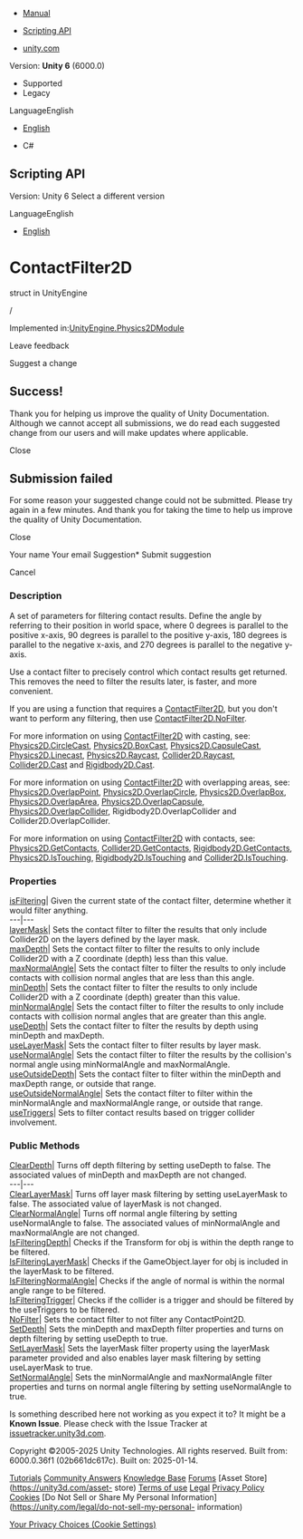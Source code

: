 [ ]()

  * [Manual](../Manual/index.html)
  * [Scripting API](../ScriptReference/index.html)

  * [unity.com](https://unity.com/)

Version: **Unity 6** (6000.0)

  * Supported
  * Legacy

LanguageEnglish

  * [English]()

  * C#

[ ](https://docs.unity3d.com)

## Scripting API

Version: Unity 6 Select a different version

LanguageEnglish

  * [English]()

# ContactFilter2D

struct in UnityEngine

/

Implemented in:[UnityEngine.Physics2DModule](UnityEngine.Physics2DModule.html)

Leave feedback

Suggest a change

## Success!

Thank you for helping us improve the quality of Unity Documentation. Although
we cannot accept all submissions, we do read each suggested change from our
users and will make updates where applicable.

Close

## Submission failed

For some reason your suggested change could not be submitted. Please <a>try
again</a> in a few minutes. And thank you for taking the time to help us
improve the quality of Unity Documentation.

Close

Your name Your email Suggestion* Submit suggestion

Cancel

[ ]()

### Description

A set of parameters for filtering contact results. Define the angle by
referring to their position in world space, where 0 degrees is parallel to the
positive x-axis, 90 degrees is parallel to the positive y-axis, 180 degrees is
parallel to the negative x-axis, and 270 degrees is parallel to the negative
y-axis.

Use a contact filter to precisely control which contact results get returned.
This removes the need to filter the results later, is faster, and more
convenient.  
  
If you are using a function that requires a
[ContactFilter2D](ContactFilter2D.html), but you don't want to perform any
filtering, then use [ContactFilter2D.NoFilter](ContactFilter2D.NoFilter.html).  
  
For more information on using [ContactFilter2D](ContactFilter2D.html) with
casting, see: [Physics2D.CircleCast](Physics2D.CircleCast.html),
[Physics2D.BoxCast](Physics2D.BoxCast.html),
[Physics2D.CapsuleCast](Physics2D.CapsuleCast.html),
[Physics2D.Linecast](Physics2D.Linecast.html),
[Physics2D.Raycast](Physics2D.Raycast.html),
[Collider2D.Raycast](Collider2D.Raycast.html),
[Collider2D.Cast](Collider2D.Cast.html) and
[Rigidbody2D.Cast](Rigidbody2D.Cast.html).  
  
For more information on using [ContactFilter2D](ContactFilter2D.html) with
overlapping areas, see: [Physics2D.OverlapPoint](Physics2D.OverlapPoint.html),
[Physics2D.OverlapCircle](Physics2D.OverlapCircle.html),
[Physics2D.OverlapBox](Physics2D.OverlapBox.html),
[Physics2D.OverlapArea](Physics2D.OverlapArea.html),
[Physics2D.OverlapCapsule](Physics2D.OverlapCapsule.html),
[Physics2D.OverlapCollider](Physics2D.OverlapCollider.html),
Rigidbody2D.OverlapCollider and Collider2D.OverlapCollider.  
  
For more information on using [ContactFilter2D](ContactFilter2D.html) with
contacts, see: [Physics2D.GetContacts](Physics2D.GetContacts.html),
[Collider2D.GetContacts](Collider2D.GetContacts.html),
[Rigidbody2D.GetContacts](Rigidbody2D.GetContacts.html),
[Physics2D.IsTouching](Physics2D.IsTouching.html),
[Rigidbody2D.IsTouching](Rigidbody2D.IsTouching.html) and
[Collider2D.IsTouching](Collider2D.IsTouching.html).

### Properties

[isFiltering](ContactFilter2D-isFiltering.html)| Given the current state of
the contact filter, determine whether it would filter anything.  
---|---  
[layerMask](ContactFilter2D-layerMask.html)| Sets the contact filter to filter
the results that only include Collider2D on the layers defined by the layer
mask.  
[maxDepth](ContactFilter2D-maxDepth.html)| Sets the contact filter to filter
the results to only include Collider2D with a Z coordinate (depth) less than
this value.  
[maxNormalAngle](ContactFilter2D-maxNormalAngle.html)| Sets the contact filter
to filter the results to only include contacts with collision normal angles
that are less than this angle.  
[minDepth](ContactFilter2D-minDepth.html)| Sets the contact filter to filter
the results to only include Collider2D with a Z coordinate (depth) greater
than this value.  
[minNormalAngle](ContactFilter2D-minNormalAngle.html)| Sets the contact filter
to filter the results to only include contacts with collision normal angles
that are greater than this angle.  
[useDepth](ContactFilter2D-useDepth.html)| Sets the contact filter to filter
the results by depth using minDepth and maxDepth.  
[useLayerMask](ContactFilter2D-useLayerMask.html)| Sets the contact filter to
filter results by layer mask.  
[useNormalAngle](ContactFilter2D-useNormalAngle.html)| Sets the contact filter
to filter the results by the collision's normal angle using minNormalAngle and
maxNormalAngle.  
[useOutsideDepth](ContactFilter2D-useOutsideDepth.html)| Sets the contact
filter to filter within the minDepth and maxDepth range, or outside that
range.  
[useOutsideNormalAngle](ContactFilter2D-useOutsideNormalAngle.html)| Sets the
contact filter to filter within the minNormalAngle and maxNormalAngle range,
or outside that range.  
[useTriggers](ContactFilter2D-useTriggers.html)| Sets to filter contact
results based on trigger collider involvement.  
  
### Public Methods

[ClearDepth](ContactFilter2D.ClearDepth.html)| Turns off depth filtering by
setting useDepth to false. The associated values of minDepth and maxDepth are
not changed.  
---|---  
[ClearLayerMask](ContactFilter2D.ClearLayerMask.html)| Turns off layer mask
filtering by setting useLayerMask to false. The associated value of layerMask
is not changed.  
[ClearNormalAngle](ContactFilter2D.ClearNormalAngle.html)| Turns off normal
angle filtering by setting useNormalAngle to false. The associated values of
minNormalAngle and maxNormalAngle are not changed.  
[IsFilteringDepth](ContactFilter2D.IsFilteringDepth.html)| Checks if the
Transform for obj is within the depth range to be filtered.  
[IsFilteringLayerMask](ContactFilter2D.IsFilteringLayerMask.html)| Checks if
the GameObject.layer for obj is included in the layerMask to be filtered.  
[IsFilteringNormalAngle](ContactFilter2D.IsFilteringNormalAngle.html)| Checks
if the angle of normal is within the normal angle range to be filtered.  
[IsFilteringTrigger](ContactFilter2D.IsFilteringTrigger.html)| Checks if the
collider is a trigger and should be filtered by the useTriggers to be
filtered.  
[NoFilter](ContactFilter2D.NoFilter.html)| Sets the contact filter to not
filter any ContactPoint2D.  
[SetDepth](ContactFilter2D.SetDepth.html)| Sets the minDepth and maxDepth
filter properties and turns on depth filtering by setting useDepth to true.  
[SetLayerMask](ContactFilter2D.SetLayerMask.html)| Sets the layerMask filter
property using the layerMask parameter provided and also enables layer mask
filtering by setting useLayerMask to true.  
[SetNormalAngle](ContactFilter2D.SetNormalAngle.html)| Sets the minNormalAngle
and maxNormalAngle filter properties and turns on normal angle filtering by
setting useNormalAngle to true.  
  
Is something described here not working as you expect it to? It might be a
**Known Issue**. Please check with the Issue Tracker at
[issuetracker.unity3d.com](https://issuetracker.unity3d.com).

Copyright ©2005-2025 Unity Technologies. All rights reserved. Built from:
6000.0.36f1 (02b661dc617c). Built on: 2025-01-14.

[Tutorials](https://unity3d.com/learn) [Community
Answers](https://answers.unity3d.com) [Knowledge
Base](https://support.unity3d.com/hc/en-us)
[Forums](https://forum.unity3d.com) [Asset Store](https://unity3d.com/asset-
store) [Terms of use](https://docs.unity3d.com/Manual/TermsOfUse.html)
[Legal](https://unity.com/legal) [Privacy
Policy](https://unity.com/legal/privacy-policy)
[Cookies](https://unity.com/legal/cookie-policy) [Do Not Sell or Share My
Personal Information](https://unity.com/legal/do-not-sell-my-personal-
information)

[Your Privacy Choices (Cookie Settings)](javascript:void\(0\);)

